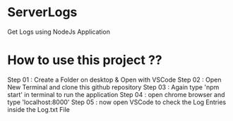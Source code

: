 # ServerLogs
Get Logs using NodeJs Application
# How to use this project ??
Step 01 : Create a Folder on desktop & Open with VSCode
Step 02 : Open New Terminal and clone this github repository
Step 03 : Again type 'npm start' in terminal to run the application
Step 04 : open chrome browser and type 'localhost:8000'
Step 05 : now open VSCode to check the Log Entries inside the Log.txt File
